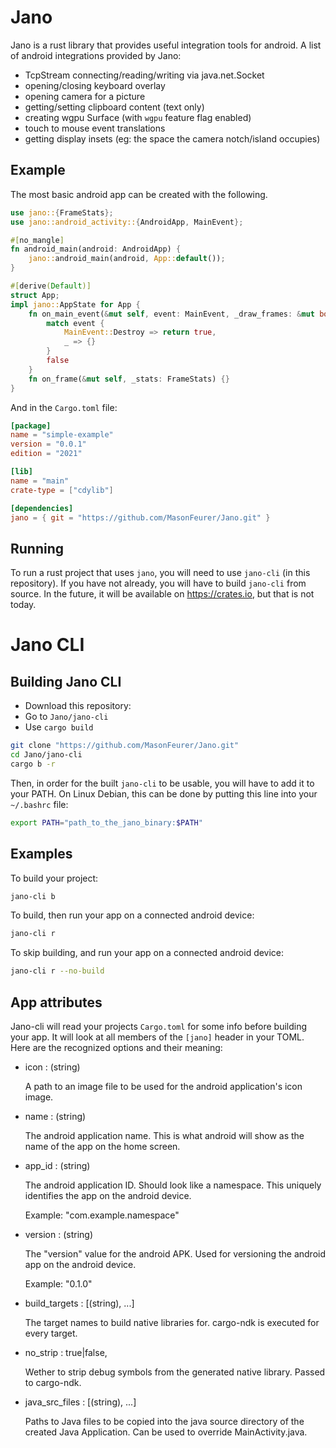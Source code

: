 # Jano
Jano is a rust library that provides useful integration tools for android.
A list of android integrations provided by Jano:
- TcpStream connecting/reading/writing via java.net.Socket
- opening/closing keyboard overlay
- opening camera for a picture
- getting/setting clipboard content (text only)
- creating wgpu Surface (with `wgpu` feature flag enabled)
- touch to mouse event translations
- getting display insets (eg: the space the camera notch/island occupies)

## Example
The most basic android app can be created with the following.

```rust
use jano::{FrameStats};
use jano::android_activity::{AndroidApp, MainEvent};

#[no_mangle]
fn android_main(android: AndroidApp) {
    jano::android_main(android, App::default());
}

#[derive(Default)]
struct App;
impl jano::AppState for App {
    fn on_main_event(&mut self, event: MainEvent, _draw_frames: &mut bool) -> bool {
    	match event {
            MainEvent::Destroy => return true,
            _ => {}
        }
        false
    }
    fn on_frame(&mut self, _stats: FrameStats) {}
}
```

And in the `Cargo.toml` file:
```toml
[package]
name = "simple-example"
version = "0.0.1"
edition = "2021"

[lib]
name = "main"
crate-type = ["cdylib"]

[dependencies]
jano = { git = "https://github.com/MasonFeurer/Jano.git" }
```

## Running
To run a rust project that uses `jano`, you will need to use `jano-cli` (in this repository).
If you have not already, you will have to build `jano-cli` from source.
In the future, it will be available on https://crates.io, but that is not today.

# Jano CLI
## Building Jano CLI
- Download this repository:
- Go to `Jano/jano-cli`
- Use `cargo build`

```sh
git clone "https://github.com/MasonFeurer/Jano.git"
cd Jano/jano-cli
cargo b -r
```
Then, in order for the built `jano-cli` to be usable, you will have to add it to your PATH.
On Linux Debian, this can be done by putting this line into your `~/.bashrc` file:
```sh
export PATH="path_to_the_jano_binary:$PATH"
```

## Examples
To build your project: 
```sh
jano-cli b
```

To build, then run your app on a connected android device:
```sh
jano-cli r
```

To skip building, and run your app on a connected android device:
```sh
jano-cli r --no-build
```

## App attributes
Jano-cli will read your projects `Cargo.toml` for some info before building your app.
It will look at all members of the `[jano]` header in your TOML.
Here are the recognized options and their meaning:

- icon : (string)

  A path to an image file to be used for the android application's icon image.

- name : (string)

  The android application name. This is what android will show as the name of the app on the home screen.
  
- app_id : (string)

  The android application ID. Should look like a namespace.
  This uniquely identifies the app on the android device.
  <p>Example: "com.example.namespace"

- version : (string)

  The "version" value for the android APK. Used for versioning the android app on the android device.
  <p>Example: "0.1.0"
  
- build_targets : [(string), ...]

  The target names to build native libraries for. cargo-ndk is executed for every target.

- no_strip : true|false,

  Wether to strip debug symbols from the generated native library. Passed to cargo-ndk.

- java\_src\_files : [(string), ...]

  Paths to Java files to be copied into the java source directory of the created Java Application.
  Can be used to override MainActivity.java.

